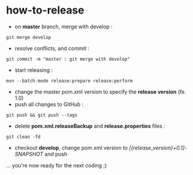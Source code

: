 # how-to-release



- on **master** branch, merge with develop :

```shell
git merge develop
```

- resolve conflicts, and commit :

```shell
git commit -m "master : git merge with develop"
```

- start releasing :

```shell
mvn --batch-mode release:prepare release:perform
```

- change the master pom.xml version to specify the **release version** (fe. 1.0)
- push all changes to GitHub :

```shell
git push && git push --tags
```

- delete **pom.xml.releaseBackup** and **release.properties** files :

```shell
git clean -fd
```

- checkout **develop**, change pom.xml version to *[{release_version}+0.1]-SNAPSHOT* and push



... you're now ready for the next coding ;)